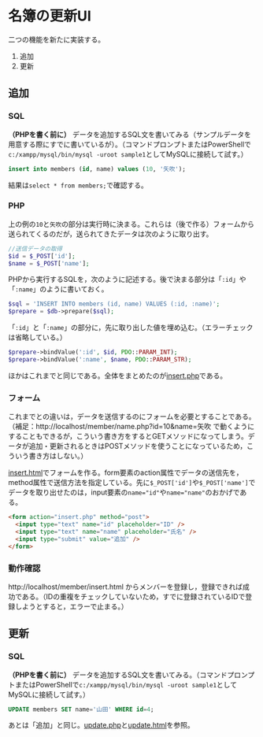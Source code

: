# 名簿の更新UI

二つの機能を新たに実装する。

1. 追加
1. 更新

## 追加

### SQL

**（PHPを書く前に）** データを追加するSQL文を書いてみる（サンプルデータを用意する際にすでに書いているが）。（コマンドプロンプトまたはPowerShellで`c:/xampp/mysql/bin/mysql -uroot sample1`としてMySQLに接続して試す。）

```sql
insert into members (id, name) values (10, '矢吹');
```

結果は`select * from members;`で確認する。

### PHP

上の例の`10`と`矢吹`の部分は実行時に決まる。これらは（後で作る）フォームから送られてくるのだが，送られてきたデータは次のように取り出す。

```php
//送信データの取得
$id = $_POST['id'];
$name = $_POST['name'];
```

PHPから実行するSQLを，次のように記述する。後で決まる部分は「`:id`」や「`:name`」のように書いておく。

```php
$sql = 'INSERT INTO members (id, name) VALUES (:id, :name)';
$prepare = $db->prepare($sql);
```

「`:id`」と「`:name`」の部分に，先に取り出した値を埋め込む。（エラーチェックは省略している。）

```php
$prepare->bindValue(':id', $id, PDO::PARAM_INT);
$prepare->bindValue(':name', $name, PDO::PARAM_STR);
```

ほかはこれまでと同じである。全体をまとめたのが[insert.php](insert.php)である。

### フォーム

これまでとの違いは，データを送信するのにフォームを必要とすることである。（補足：http://localhost/member/name.php?id=10&name=矢吹 で動くようにすることもできるが，こういう書き方をするとGETメソッドになってしまう。データが追加・更新されるときはPOSTメソッドを使うことになっているため，こういう書き方はしない。）

[insert.html](insert.html)でフォームを作る。form要素のaction属性でデータの送信先を，method属性で送信方法を指定している。先に`$_POST['id']`や`$_POST['name']`でデータを取り出せたのは，input要素の`name="id"`や`name="name"`のおかげである。

```html
<form action="insert.php" method="post">
  <input type="text" name="id" placeholder="ID" />
  <input type="text" name="name" placeholder="氏名" />
  <input type="submit" value="追加" />
</form>
```

### 動作確認

http://localhost/member/insert.html からメンバーを登録し，登録できれば成功である。（IDの重複をチェックしていないため，すでに登録されているIDで登録しようとすると，エラーで止まる。）

## 更新

### SQL

**（PHPを書く前に）** データを追加するSQL文を書いてみる。（コマンドプロンプトまたはPowerShellで`c:/xampp/mysql/bin/mysql -uroot sample1`としてMySQLに接続して試す。）

```sql
UPDATE members SET name='山田' WHERE id=4;
```

あとは「追加」と同じ。[update.php](update.php)と[update.html](update.html)を参照。